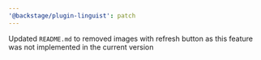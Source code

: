 ```yaml
---
'@backstage/plugin-linguist': patch
---
```


Updated `README.md` to removed images with refresh button as this feature was not implemented in the current version
